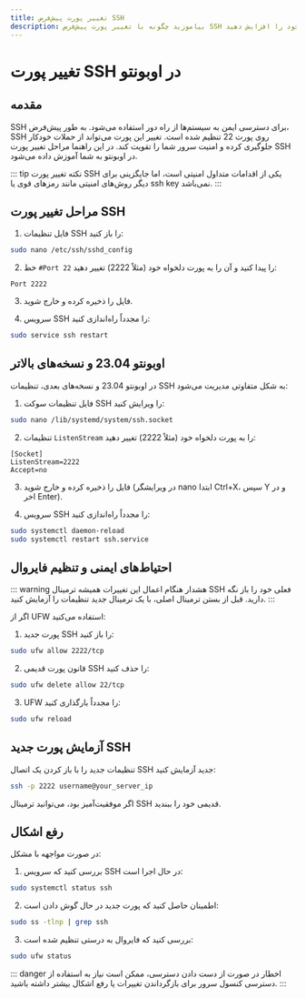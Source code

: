 ```yaml
---
title: تغییر پورت پیش‌فرض SSH  
description: بیاموزید چگونه با تغییر پورت پیش‌فرض SSH از 22 به یک پورت دلخواه، امنیت سرور خود را افزایش دهید.
---
```


# تغییر پورت SSH در اوبونتو

## مقدمه

SSH برای دسترسی ایمن به سیستم‌ها از راه دور استفاده می‌شود. به طور پیش‌فرض، SSH روی پورت 22 تنظیم شده است. تغییر این پورت می‌تواند از حملات خودکار جلوگیری کرده و امنیت سرور شما را تقویت کند. در این راهنما مراحل تغییر پورت SSH در اوبونتو به شما آموزش داده می‌شود.

::: tip نکته
تغییر پورت SSH یکی از اقدامات متداول امنیتی است، اما جایگزینی برای دیگر روش‌های امنیتی مانند رمزهای قوی یا ssh key نمی‌باشد.
:::

## مراحل تغییر پورت SSH

1. فایل تنظیمات SSH را باز کنید:

```bash
sudo nano /etc/ssh/sshd_config
```

2. خط `#Port 22` را پیدا کنید و آن را به پورت دلخواه خود (مثلاً 2222) تغییر دهید:

```
Port 2222
```

3. فایل را ذخیره کرده و خارج شوید.

4. سرویس SSH را مجدداً راه‌اندازی کنید:

```bash
sudo service ssh restart
```

## اوبونتو 23.04 و نسخه‌های بالاتر

در اوبونتو 23.04 و نسخه‌های بعدی، تنظیمات SSH به شکل متفاوتی مدیریت می‌شود:

1. فایل تنظیمات سوکت SSH را ویرایش کنید:

```bash
sudo nano /lib/systemd/system/ssh.socket
```

2. تنظیمات `ListenStream` را به پورت دلخواه خود (مثلاً 2222) تغییر دهید:

```
[Socket]
ListenStream=2222
Accept=no
```

3. فایل را ذخیره کرده و خارج شوید (در ویرایشگر nano ابتدا Ctrl+X، سپس Y و  در اخر Enter).

4. سرویس SSH را مجدداً راه‌اندازی کنید:

```bash
sudo systemctl daemon-reload
sudo systemctl restart ssh.service
```

## احتیاط‌های ایمنی و تنظیم فایروال

::: warning هشدار
هنگام اعمال این تغییرات همیشه ترمینال SSH فعلی خود را باز نگه دارید. قبل از بستن ترمینال اصلی، با یک ترمینال جدید تنظیمات را آزمایش کنید.
:::

اگر از UFW استفاده می‌کنید:

1. پورت جدید SSH را باز کنید:

```bash
sudo ufw allow 2222/tcp
```

2. قانون پورت قدیمی SSH را حذف کنید:

```bash
sudo ufw delete allow 22/tcp
```

3. UFW را مجدداً بارگذاری کنید:

```bash
sudo ufw reload
```

## آزمایش پورت جدید SSH

تنظیمات جدید را با باز کردن یک اتصال SSH جدید آزمایش کنید:

```bash
ssh -p 2222 username@your_server_ip
```

اگر موفقیت‌آمیز بود، می‌توانید ترمینال SSH قدیمی خود را ببندید.

## رفع اشکال

در صورت مواجهه با مشکل:

1. بررسی کنید که سرویس SSH در حال اجرا است:

```bash
sudo systemctl status ssh
```

2. اطمینان حاصل کنید که پورت جدید در حال گوش دادن است:

```bash
sudo ss -tlnp | grep ssh
```

3. بررسی کنید که فایروال به درستی تنظیم شده است:

```bash
sudo ufw status
```

::: danger اخطار
در صورت از دست دادن دسترسی، ممکن است نیاز به استفاده از دسترسی کنسول سرور برای بازگرداندن تغییرات یا رفع اشکال بیشتر داشته باشید.
:::
